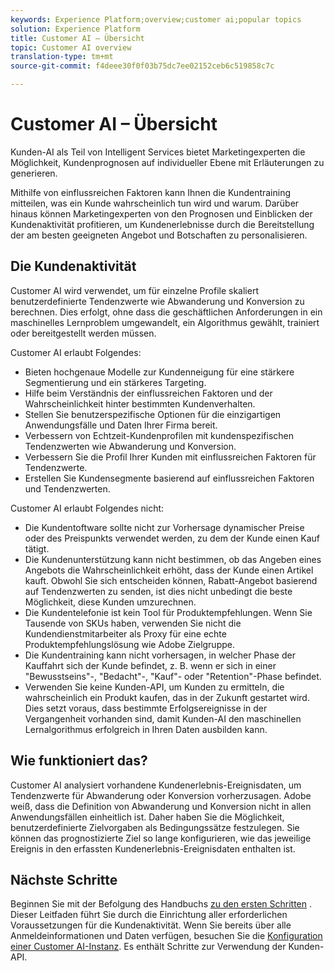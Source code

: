```yaml
---
keywords: Experience Platform;overview;customer ai;popular topics
solution: Experience Platform
title: Customer AI – Übersicht
topic: Customer AI overview
translation-type: tm+mt
source-git-commit: f4deee30f0f03b75dc7ee02152ceb6c519858c7c

---
```



# Customer AI – Übersicht

Kunden-AI als Teil von Intelligent Services bietet Marketingexperten die Möglichkeit, Kundenprognosen auf individueller Ebene mit Erläuterungen zu generieren.

Mithilfe von einflussreichen Faktoren kann Ihnen die Kundentraining mitteilen, was ein Kunde wahrscheinlich tun wird und warum. Darüber hinaus können Marketingexperten von den Prognosen und Einblicken der Kundenaktivität profitieren, um Kundenerlebnisse durch die Bereitstellung der am besten geeigneten Angebot und Botschaften zu personalisieren.

## Die Kundenaktivität

Customer AI wird verwendet, um für einzelne Profile skaliert benutzerdefinierte Tendenzwerte wie Abwanderung und Konversion zu berechnen. Dies erfolgt, ohne dass die geschäftlichen Anforderungen in ein maschinelles Lernproblem umgewandelt, ein Algorithmus gewählt, trainiert oder bereitgestellt werden müssen.

Customer AI erlaubt Folgendes:

- Bieten hochgenaue Modelle zur Kundenneigung für eine stärkere Segmentierung und ein stärkeres Targeting.
- Hilfe beim Verständnis der einflussreichen Faktoren und der Wahrscheinlichkeit hinter bestimmten Kundenverhalten.
- Stellen Sie benutzerspezifische Optionen für die einzigartigen Anwendungsfälle und Daten Ihrer Firma bereit.
- Verbessern von Echtzeit-Kundenprofilen mit kundenspezifischen Tendenzwerten wie Abwanderung und Konversion.
- Verbessern Sie die Profil Ihrer Kunden mit einflussreichen Faktoren für Tendenzwerte.
- Erstellen Sie Kundensegmente basierend auf einflussreichen Faktoren und Tendenzwerten.

Customer AI erlaubt Folgendes nicht:

- Die Kundentoftware sollte nicht zur Vorhersage dynamischer Preise oder des Preispunkts verwendet werden, zu dem der Kunde einen Kauf tätigt.
- Die Kundenunterstützung kann nicht bestimmen, ob das Angeben eines Angebots die Wahrscheinlichkeit erhöht, dass der Kunde einen Artikel kauft. Obwohl Sie sich entscheiden können, Rabatt-Angebot basierend auf Tendenzwerten zu senden, ist dies nicht unbedingt die beste Möglichkeit, diese Kunden umzurechnen.
- Die Kundentelefonie ist kein Tool für Produktempfehlungen. Wenn Sie Tausende von SKUs haben, verwenden Sie nicht die Kundendienstmitarbeiter als Proxy für eine echte Produktempfehlungslösung wie Adobe Zielgruppe.
- Die Kundentraining kann nicht vorhersagen, in welcher Phase der Kauffahrt sich der Kunde befindet, z. B. wenn er sich in einer &quot;Bewusstseins&quot;-, &quot;Bedacht&quot;-, &quot;Kauf&quot;- oder &quot;Retention&quot;-Phase befindet.
- Verwenden Sie keine Kunden-API, um Kunden zu ermitteln, die wahrscheinlich ein Produkt kaufen, das in der Zukunft gestartet wird. Dies setzt voraus, dass bestimmte Erfolgsereignisse in der Vergangenheit vorhanden sind, damit Kunden-AI den maschinellen Lernalgorithmus erfolgreich in Ihren Daten ausbilden kann.

## Wie funktioniert das?

Customer AI analysiert vorhandene Kundenerlebnis-Ereignisdaten, um Tendenzwerte für Abwanderung oder Konversion vorherzusagen. Adobe weiß, dass die Definition von Abwanderung und Konversion nicht in allen Anwendungsfällen einheitlich ist. Daher haben Sie die Möglichkeit, benutzerdefinierte Zielvorgaben als Bedingungssätze festzulegen. Sie können das prognostizierte Ziel so lange konfigurieren, wie das jeweilige Ereignis in den erfassten Kundenerlebnis-Ereignisdaten enthalten ist.

## Nächste Schritte

Beginnen Sie mit der Befolgung des Handbuchs [zu den ersten Schritten](./getting-started.md) . Dieser Leitfaden führt Sie durch die Einrichtung aller erforderlichen Voraussetzungen für die Kundenaktivität. Wenn Sie bereits über alle Anmeldeinformationen und Daten verfügen, besuchen Sie die [Konfiguration einer Customer AI-Instanz](./user-guide/configure.md). Es enthält Schritte zur Verwendung der Kunden-API.